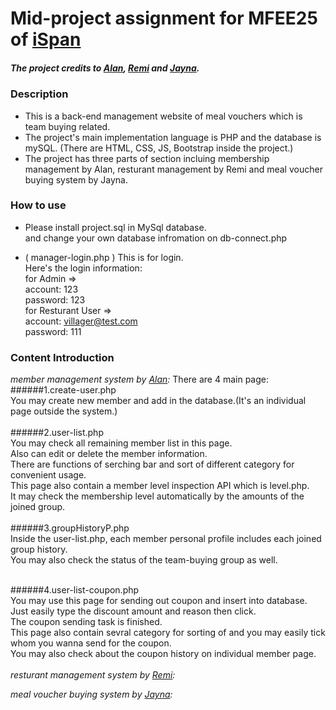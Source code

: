
# Mid-project assignment for MFEE25 of [iSpan](https://www.ispan.com.tw/)
##### The project credits to [Alan](https://github.com/AlanCYL), [Remi](https://github.com/remi06vera) and [Jayna](https://github.com/jayna922).

### Description
* This is a back-end management website of meal vouchers which is team buying related.<br>
* The project's main implementation language is PHP and the database is mySQL. (There are HTML, CSS, JS, Bootstrap inside the project.)<br>
* The project has three parts of section incluing membership management by Alan, resturant management by Remi and meal voucher buying system by Jayna.<br>

### How to use
* Please install project.sql in MySql database.<br>
  and change your own database infromation on db-connect.php<br> 
  
* ( manager-login.php ) This is for login.<br>
  Here's the login information:<br>
  for Admin =><br>
  account: 123<br>
  password: 123<br>
  for Resturant User =><br>
  account: villager@test.com<br>
  password: 111<br>

### Content Introduction
*member management system by [Alan](https://github.com/AlanCYL):*
There are 4 main page:
######1.create-user.php<br>
You may create new member and add in the database.(It's an individual page outside the system.)<br>
<br>
######2.user-list.php<br>
You may check all remaining member list in this page.<br>
Also can edit or delete the member information.<br>
There are functions of serching bar and sort of different category for convenient usage.<br>
This page also contain a member level inspection API which is level.php.<br>
It may check the membership level automatically by the amounts of the joined group.<br>
<br>
######3.groupHistoryP.php<br>
Inside the user-list.php, each member personal profile includes each joined group history.<br>
You may also check the status of the team-buying group as well.<br>
<br>

######4.user-list-coupon.php<br>
You may use this page for sending out coupon and insert into database.<br>
Just easily type the discount amount and reason then click.<br>
The coupon sending task is finished.<br>
This page also contain sevral category for sorting of and you may easily tick whom you wanna send for the coupon.<br>
You may also check about the coupon history on individual member page.<br>
<br>
*resturant management system by [Remi](https://github.com/remi06vera):*

*meal voucher buying system by [Jayna](https://github.com/jayna922):*


